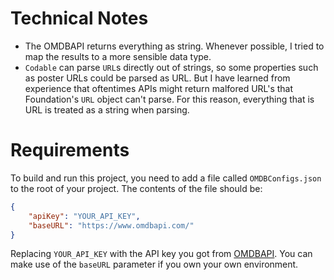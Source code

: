 # Technical Notes
* The OMDBAPI returns everything as string. Whenever possible, I tried to map the results to a more sensible data type.
* `Codable` can parse `URL`s directly out of strings, so some properties such as poster URLs could be parsed as URL. But I have learned from experience that oftentimes APIs might return malfored URL's that Foundation's `URL` object can't parse. For this reason, everything that is URL is treated as a string when parsing.

# Requirements

To build and run this project, you need to add a file called `OMDBConfigs.json` to the root of your project. The contents of the file should be:

```json
{
    "apiKey": "YOUR_API_KEY",
    "baseURL": "https://www.omdbapi.com/"
}
```

Replacing `YOUR_API_KEY` with the API key you got from [OMDBAPI](https://omdbapi.com). You can make use of the `baseURL` parameter if you own your own environment.
